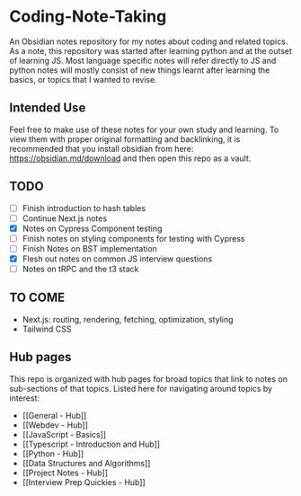 # Coding-Note-Taking
An Obsidian notes repository for my notes about coding and related topics. As a note, this repository was started after learning python and at the outset of learning JS. Most language specific notes will refer directly to JS and python notes will mostly consist of new things learnt after learning the basics, or topics that I wanted to revise.

## Intended Use
Feel free to make use of these notes for your own study and learning. To view them with proper original formatting and backlinking, it is recommended that you install obsidian from here: https://obsidian.md/download and then open this repo as a vault.

## TODO
- [ ] Finish introduction to hash tables
- [ ] Continue Next.js notes
- [x] Notes on Cypress Component testing
- [ ] Finish notes on styling components for testing with Cypress
- [ ] Finish Notes on BST implementation
- [x] Flesh out notes on common JS interview questions
- [ ] Notes on tRPC and the t3 stack

## TO COME
- Next.js: routing, rendering, fetching, optimization, styling
- Tailwind CSS

## Hub pages
This repo is organized with hub pages for broad topics that link to notes on sub-sections of that topics. Listed here for navigating around topics by interest:
- [[General - Hub]]
- [[Webdev - Hub]]
- [[JavaScript - Basics]]
- [[Typescript - Introduction and Hub]]
- [[Python - Hub]]
- [[Data Structures and Algorithms]]
- [[Project Notes - Hub]]
- [[Interview Prep Quickies - Hub]]
